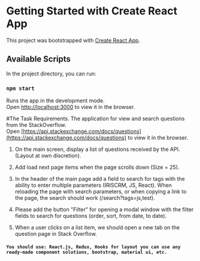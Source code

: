 # Getting Started with Create React App

This project was bootstrapped with [Create React App](https://github.com/facebook/create-react-app).

## Available Scripts

In the project directory, you can run:

### `npm start`

Runs the app in the development mode.\
Open [http://localhost:3000](http://localhost:3000) to view it in the browser.

#The Task Requirements.
The application for view and search questions from the StackOverflow.\
Open [https://api.stackexchange.com/docs/questions](https://api.stackexchange.com/docs/questions) to view it in the browser.

1. On the main screen, display a list of questions received by the API. (Layout at own discretion).

2. Add load next page items when the page scrolls down (Size = 25).

3. In the header of the main page add a field to search for tags with the ability to enter multiple parameters
 (IRISCRM, JS, React). When reloading the page with search parameters, or when copying a link to the page, the search
  should work (/search?tags=js,test).
  
4. Please add the button "Filter" for opening a modal window with the filter fields to search for questions (order, sort, from date, to date).

5. When a user clicks on a list item, we should open a new tab on the question page in Stack Overflow.

#### `You should use: React.js, Redux, Hooks for layout you can use any ready-made component solutions, bootstrap, material ui, etc.`

   
